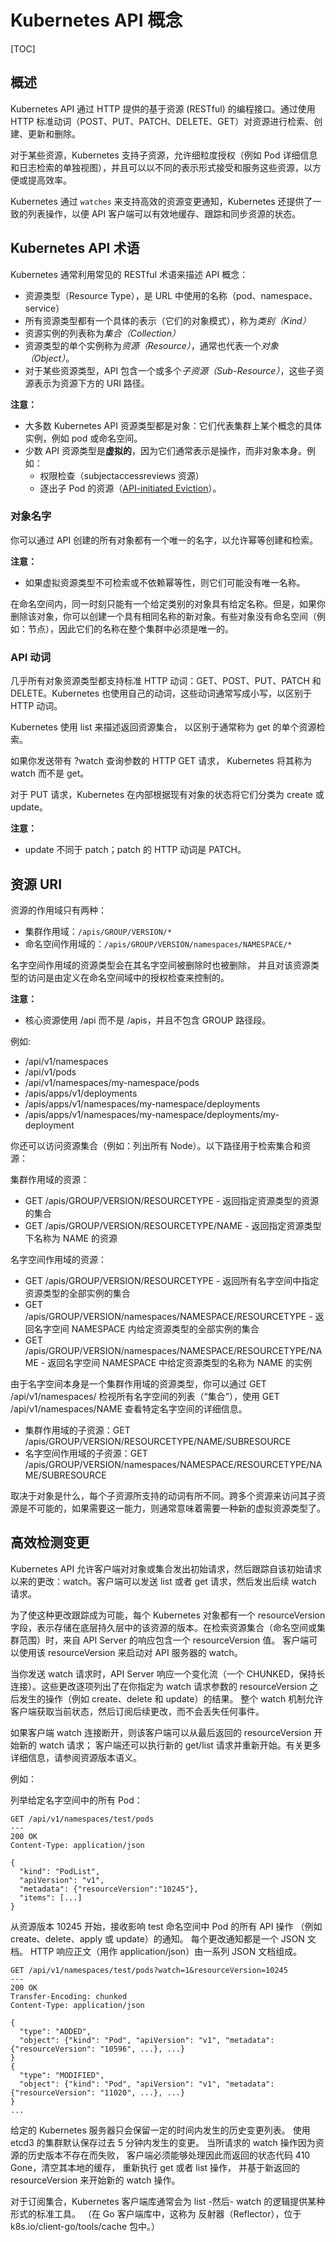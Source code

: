 # Kubernetes API 概念

[TOC]

## 概述

Kubernetes API 通过 HTTP 提供的基于资源 (RESTful) 的编程接口。通过使用 HTTP 标准动词（POST、PUT、PATCH、DELETE、GET）对资源进行检索、创建、更新和删除。

对于某些资源，Kubernetes 支持子资源，允许细粒度授权（例如 Pod 详细信息和日志检索的单独视图），并且可以以不同的表示形式接受和服务这些资源，以方便或提高效率。

Kubernetes 通过 `watches` 来支持高效的资源变更通知，Kubernetes 还提供了一致的列表操作，以便 API 客户端可以有效地缓存、跟踪和同步资源的状态。

## Kubernetes API 术语

Kubernetes 通常利用常见的 RESTful 术语来描述 API 概念：

- 资源类型（Resource Type），是 URL 中使用的名称（pod、namespace、service）
- 所有资源类型都有一个具体的表示（它们的对象模式），称为*类别（Kind）*
- 资源实例的列表称为*集合（Collection）*
- 资源类型的单个实例称为*资源（Resource）*，通常也代表一个*对象（Object）*。
- 对于某些资源类型，API 包含一个或多个*子资源（Sub-Resource）*，这些子资源表示为资源下方的 URI 路径。

**注意：**

- 大多数 Kubernetes API 资源类型都是对象：它们代表集群上某个概念的具体实例，例如 pod 或命名空间。
- 少数 API 资源类型是**虚拟的**，因为它们通常表示是操作，而非对象本身。例如：
  - 权限检查（subjectaccessreviews 资源）
  - 逐出子 Pod 的资源（[API-initiated Eviction](https://kubernetes.io/docs/concepts/scheduling-eviction/api-eviction/)）。

### 对象名字

你可以通过 API 创建的所有对象都有一个唯一的名字，以允许幂等创建和检索。

**注意：**

- 如果虚拟资源类型不可检索或不依赖幂等性，则它们可能没有唯一名称。

在命名空间内，同一时刻只能有一个给定类别的对象具有给定名称。但是，如果你删除该对象，你可以创建一个具有相同名称的新对象。有些对象没有命名空间（例如：节点），因此它们的名称在整个集群中必须是唯一的。

### API 动词

几乎所有对象资源类型都支持标准 HTTP 动词：GET、POST、PUT、PATCH 和 DELETE。Kubernetes 也使用自己的动词，这些动词通常写成小写，以区别于 HTTP 动词。

Kubernetes 使用 list 来描述返回资源集合， 以区别于通常称为 get 的单个资源检索。

如果你发送带有 ?watch 查询参数的 HTTP GET 请求， Kubernetes 将其称为 watch 而不是 get。

对于 PUT 请求，Kubernetes 在内部根据现有对象的状态将它们分类为 create 或 update。

**注意：**

- update 不同于 patch；patch 的 HTTP 动词是 PATCH。

## 资源 URI

资源的作用域只有两种：

- 集群作用域：`/apis/GROUP/VERSION/*`
- 命名空间作用域的：`/apis/GROUP/VERSION/namespaces/NAMESPACE/*`

名字空间作用域的资源类型会在其名字空间被删除时也被删除， 并且对该资源类型的访问是由定义在命名空间域中的授权检查来控制的。

**注意：**

- 核心资源使用 /api 而不是 /apis，并且不包含 GROUP 路径段。

例如:

- /api/v1/namespaces
- /api/v1/pods
- /api/v1/namespaces/my-namespace/pods
- /apis/apps/v1/deployments
- /apis/apps/v1/namespaces/my-namespace/deployments
- /apis/apps/v1/namespaces/my-namespace/deployments/my-deployment

你还可以访问资源集合（例如：列出所有 Node）。以下路径用于检索集合和资源：

集群作用域的资源：

- GET /apis/GROUP/VERSION/RESOURCETYPE - 返回指定资源类型的资源的集合
- GET /apis/GROUP/VERSION/RESOURCETYPE/NAME - 返回指定资源类型下名称为 NAME 的资源

名字空间作用域的资源：

- GET /apis/GROUP/VERSION/RESOURCETYPE - 返回所有名字空间中指定资源类型的全部实例的集合
- GET /apis/GROUP/VERSION/namespaces/NAMESPACE/RESOURCETYPE - 返回名字空间 NAMESPACE 内给定资源类型的全部实例的集合
- GET /apis/GROUP/VERSION/namespaces/NAMESPACE/RESOURCETYPE/NAME - 返回名字空间 NAMESPACE 中给定资源类型的名称为 NAME 的实例

由于名字空间本身是一个集群作用域的资源类型，你可以通过 GET /api/v1/namespaces/ 检视所有名字空间的列表（“集合”），使用 GET /api/v1/namespaces/NAME 查看特定名字空间的详细信息。

- 集群作用域的子资源：GET /apis/GROUP/VERSION/RESOURCETYPE/NAME/SUBRESOURCE
- 名字空间作用域的子资源：GET /apis/GROUP/VERSION/namespaces/NAMESPACE/RESOURCETYPE/NAME/SUBRESOURCE

取决于对象是什么，每个子资源所支持的动词有所不同。跨多个资源来访问其子资源是不可能的，如果需要这一能力，则通常意味着需要一种新的虚拟资源类型了。

## 高效检测变更

Kubernetes API 允许客户端对对象或集合发出初始请求，然后跟踪自该初始请求以来的更改：watch。客户端可以发送 list 或者 get 请求，然后发出后续 watch 请求。

为了使这种更改跟踪成为可能，每个 Kubernetes 对象都有一个 resourceVersion 字段，表示存储在底层持久层中的该资源的版本。在检索资源集合（命名空间或集群范围）时，来自 API Server 的响应包含一个 resourceVersion 值。 客户端可以使用该 resourceVersion 来启动对 API 服务器的 watch。

当你发送 watch 请求时，API Server 响应一个变化流（一个 CHUNKED，保持长连接）。这些更改逐项列出了在你指定为 watch 请求参数的 resourceVersion 之后发生的操作（例如 create、delete 和 update）的结果。 整个 watch 机制允许客户端获取当前状态，然后订阅后续更改，而不会丢失任何事件。

如果客户端 watch 连接断开，则该客户端可以从最后返回的 resourceVersion 开始新的 watch 请求； 客户端还可以执行新的 get/list 请求并重新开始。有关更多详细信息，请参阅资源版本语义。

例如：

列举给定名字空间中的所有 Pod：

```http
GET /api/v1/namespaces/test/pods
---
200 OK
Content-Type: application/json

{
  "kind": "PodList",
  "apiVersion": "v1",
  "metadata": {"resourceVersion":"10245"},
  "items": [...]
}
```

从资源版本 10245 开始，接收影响 test 命名空间中 Pod 的所有 API 操作 （例如 create、delete、apply 或 update）的通知。 每个更改通知都是一个 JSON 文档。 HTTP 响应正文（用作 application/json）由一系列 JSON 文档组成。

```http
GET /api/v1/namespaces/test/pods?watch=1&resourceVersion=10245
---
200 OK
Transfer-Encoding: chunked
Content-Type: application/json

{
  "type": "ADDED",
  "object": {"kind": "Pod", "apiVersion": "v1", "metadata": {"resourceVersion": "10596", ...}, ...}
}
{
  "type": "MODIFIED",
  "object": {"kind": "Pod", "apiVersion": "v1", "metadata": {"resourceVersion": "11020", ...}, ...}
}
...
```

给定的 Kubernetes 服务器只会保留一定的时间内发生的历史变更列表。 使用 etcd3 的集群默认保存过去 5 分钟内发生的变更。 当所请求的 watch 操作因为资源的历史版本不存在而失败， 客户端必须能够处理因此而返回的状态代码 410 Gone，清空其本地的缓存， 重新执行 get 或者 list 操作， 并基于新返回的 resourceVersion 来开始新的 watch 操作。

对于订阅集合，Kubernetes 客户端库通常会为 list -然后- watch 的逻辑提供某种形式的标准工具。 （在 Go 客户端库中，这称为 反射器（Reflector），位于 k8s.io/client-go/tools/cache 包中。）
